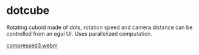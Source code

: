 # dotcube
Rotating cuboid made of dots, rotation speed and camera distance can be controlled from an egui UI. Uses parallelized computation.



[compressed3.webm](https://user-images.githubusercontent.com/30433379/225868733-bbf4f33a-7aa3-4d66-949a-629bd492de26.webm)
